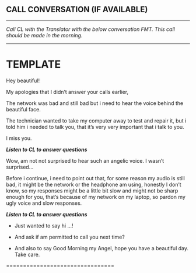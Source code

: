 ## CALL CONVERSATION (IF AVAILABLE)
______________________________________
*Call CL with the Translator with the below conversation FMT. This call should be made in the morning.*
______________________________________

TEMPLATE
===============================
Hey beautiful!

My apologies that I didn’t answer your calls earlier, 

The network was bad and still bad but i need to hear the voice behind the beautiful face. 

The technician wanted to take my computer away to test and repair it, but i told him i needed to talk you, that it’s very very important that i talk to you. 

I miss you.


***Listen to CL to answer questions***

Wow, am not not surprised to hear such an angelic voice. I wasn’t surprised…

Before i continue, i need to point out that, for some reason my audio is still bad, it might be the network or the headphone am using, honestly I don’t know, so my responses might be a little bit slow and might not be sharp enough for you, that’s because of my network on my laptop, so pardon my ugly voice and slow responses. 

***Listen to CL to answer questions***

- Just wanted to say hi …!
- And ask if am permitted to call you next time? 

- And also to say Good Morning my Angel, hope you have a beautiful day. Take care.


================================